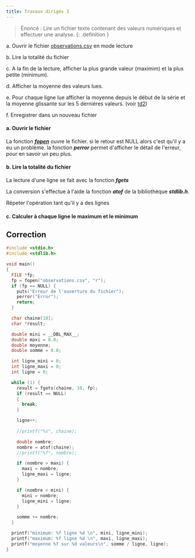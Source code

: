 ```yaml
---
title: Travaux dirigés 3
---
```


> Énoncé : Lire un fichier texte contenant des valeurs numériques et effectuer une analyse.
{: .definition }

a. Ouvrir le fichier [observations.csv](observations.csv) en mode lecture

b. Lire la totalité du fichier 

c. A la fin de la lecture, afficher la plus grande valeur (maximim) et la plus petite (minimum).

d. Afficher la moyenne des valeurs lues.

e. Pour chaque ligne lue afficher la moyenne depuis le début de la série et la moyenne glissante sur les 5 dernières valeurs. (voir [td2](td2))

f. Enregistrer dans un nouveau fichier 

#### a. Ouvrir le fichier

La fonction ***[fopen](../../fichiers)*** ouvre le fichier. si le retour est NULL alors c'est qu'il y a eu un problème. la fonction ***perror*** permet d'afficher le détail de l'erreur, pour en savoir un peu plus.


#### b. Lire la totalité du fichier 

La lecture d'une ligne se fait avec la fonction ***fgets***

La conversion s'effectue à l'aide la fonction ***atof*** de la bibliothèque ***stdlib.h***.

Répeter l'opération tant qu'il y a des lignes

#### c. Calculer à chaque ligne le maximum et le minimum


## Correction

```c
#include <stdio.h>
#include <stdlib.h>

void main() 
{
  FILE *fp;
  fp = fopen("observations.csv", "r");
  if (fp == NULL) {
    puts("Erreur de l'ouverture du fichier");
    perror("Error");
    return;
  }

  char chaine[10];
  char *result;

  double mini = __DBL_MAX__;
  double maxi = 0.0;
  double moyenne;
  double somme = 0.0;

  int ligne_mini = 0;
  int ligne_maxi = 0;
  int ligne = 0;

  while (1) {
    result = fgets(chaine, 10, fp);
    if (result == NULL) 
    {
      break;
    }

    ligne++;
    
    //printf("%s", chaine);

    double nombre;
    nombre = atof(chaine);
    //printf("%f", nombre);

    if (nombre > maxi) { 
      maxi = nombre;
      ligne_maxi = ligne;
    }

    if (nombre < mini) {
      mini = nombre;
      ligne_mini = ligne;
    }

    somme += nombre;
  }

  printf("minimum: %f ligne %d \n", mini, ligne_mini);
  printf("maximum: %f ligne %d \n", maxi, ligne_maxi);
  printf("moyenne %f sur %d valeurs\n", somme / ligne, ligne);
}
```
